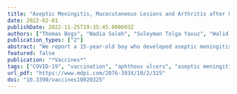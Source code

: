 ```yaml
---
title: "Aseptic Meningitis, Mucocutaneous Lesions and Arthritis after COVID-19 Vaccination in a 15-Year-Old Boy"
date: 2022-02-01
publishDate: 2022-11-25T19:35:45.000603Z
authors: ["Thomas Bogs", "Nadia Saleh", "Suleyman Tolga Yavuz", "Walid Fazeli", "Rainer Ganschow", "Felix Schreiner"]
publication_types: ["2"]
abstract: "We report a 15-year-old boy who developed aseptic meningitis 10 days after administration of the second dose of the COVID-19 vaccine BNT162b2. Although accompanying aphthous mouth ulcers resembling herpetic stomatitis initially led us to suspect an underlying viral infection, broad virological and microbiological screening did not identify any causative pathogen. Gonarthritis and skin lesions, which both developed within three days after admission, extended the clinical presentation eventually resembling an acute Behçet’s disease episode. This is the first description of a juvenile patient with aseptic and pathogen-negative meningitis occurring in close temporal association with vaccination against COVID-19, along with a few previously reported adult patients with isolated meningitis and a further case with meningitis and an accompanying Behçet’s disease-like multisystem inflammation episode as seen in our patient. With billions of individuals being vaccinated worldwide so far and only a few cases of aseptic pathogen-negative meningitis reported in close temporal relation, causality is unclear. However, aseptic meningitis should be kept in mind in the differential diagnosis of patients with persistent or delayed onset of headache and fever following COVID-19 vaccination."
featured: false
publication: "*Vaccines*"
tags: ["COVID-19", "vaccination", "aphthous ulcers", "aseptic meningitis", "Behçet’s disease", "mucocutaneous lesions"]
url_pdf: "https://www.mdpi.com/2076-393X/10/2/325"
doi: "10.3390/vaccines10020325"
---
```



